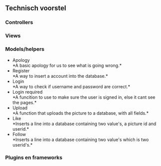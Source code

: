 <h2>Technisch voorstel</h2>

<h3>Controllers</h3>

<h3>Views</h3>

<h3>Models/helpers</h3>
<ul>
  <li>Apology</li>*A basic apology for us to see what is going wrong.*
  <li>Register</li>*A way to insert a account into the database.*
  <li>Login</li>*A way to check if username and password are correct.*
  <li>Login required</li>*A funcition to use to make sure the user is signed in, else it cant see the pages.*
  <li>Upload</li>*A function that uploads the picture to a database, with all fields.*
  <li>Like</li>*Inserts a line into a database containing two value's, a picture id and userid.*
  <li>Follow</li>*Inserts a line into a database containing two value's which is two userid's.*
 </ul>

<h3>Plugins en frameworks</h3>
